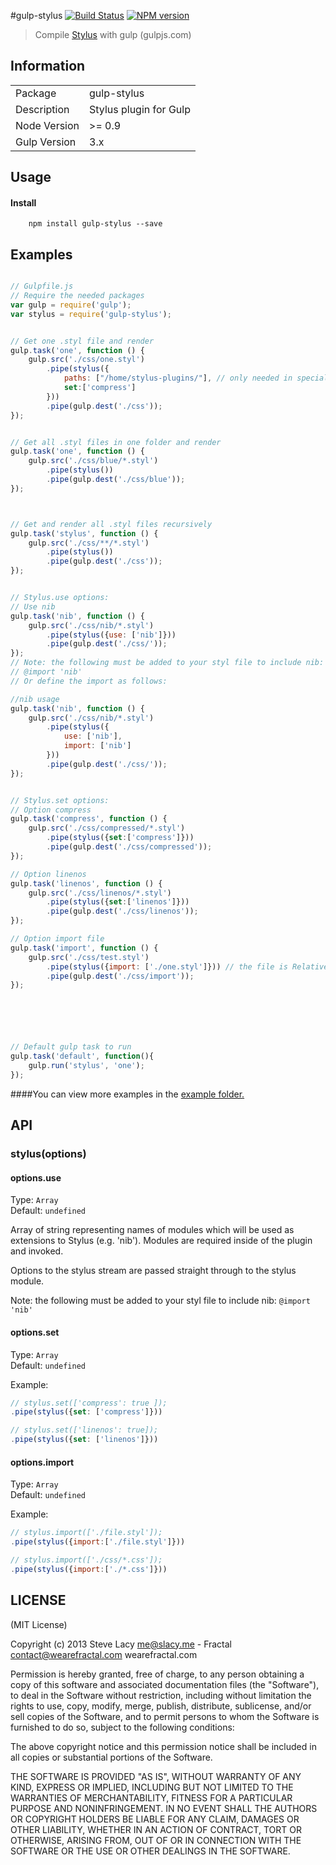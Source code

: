 #gulp-stylus
[![Build Status](https://travis-ci.org/stevelacy/gulp-stylus.png?branch=master)](https://travis-ci.org/stevelacy/gulp-stylus)
[![NPM version](https://badge.fury.io/js/gulp-stylus.png)](http://badge.fury.io/js/gulp-stylus)

> Compile [Stylus](http://learnboost.github.io/stylus/) with gulp (gulpjs.com)

## Information

<table>
<tr> 
<td>Package</td><td>gulp-stylus</td>
</tr>
<tr>
<td>Description</td>
<td>Stylus plugin for Gulp</td>
</tr>
<tr>
<td>Node Version</td>
<td>>= 0.9</td>
</tr>
<tr>
<td>Gulp Version</td>
<td>3.x</td>
</tr>
</table>

## Usage
#### Install
		npm install gulp-stylus --save

## Examples

```javascript

// Gulpfile.js
// Require the needed packages
var gulp = require('gulp');
var stylus = require('gulp-stylus');


// Get one .styl file and render
gulp.task('one', function () {
	gulp.src('./css/one.styl')
		.pipe(stylus({
			paths: ["/home/stylus-plugins/"], // only needed in special cases,
			set:['compress']
		}))
		.pipe(gulp.dest('./css'));
});


// Get all .styl files in one folder and render
gulp.task('one', function () {
	gulp.src('./css/blue/*.styl')
		.pipe(stylus())
		.pipe(gulp.dest('./css/blue'));
});



// Get and render all .styl files recursively 
gulp.task('stylus', function () {
	gulp.src('./css/**/*.styl')
		.pipe(stylus())
		.pipe(gulp.dest('./css'));
});


// Stylus.use options:
// Use nib
gulp.task('nib', function () {
	gulp.src('./css/nib/*.styl')
		.pipe(stylus({use: ['nib']}))
		.pipe(gulp.dest('./css/'));
});
// Note: the following must be added to your styl file to include nib:
// @import 'nib'
// Or define the import as follows:

//nib usage
gulp.task('nib', function () {
	gulp.src('./css/nib/*.styl')
		.pipe(stylus({
			use: ['nib'],
			import: ['nib']
		}))
		.pipe(gulp.dest('./css/'));
});


// Stylus.set options:
// Option compress
gulp.task('compress', function () {
	gulp.src('./css/compressed/*.styl')
		.pipe(stylus({set:['compress']}))
		.pipe(gulp.dest('./css/compressed'));
});

// Option linenos
gulp.task('linenos', function () {
	gulp.src('./css/linenos/*.styl')
		.pipe(stylus({set:['linenos']}))
		.pipe(gulp.dest('./css/linenos'));
});

// Option import file
gulp.task('import', function () {
	gulp.src('./css/test.styl')
		.pipe(stylus({import: ['./one.styl']})) // the file is Relative to the Other styl files
		.pipe(gulp.dest('./css/import'));
});






// Default gulp task to run
gulp.task('default', function(){
	gulp.run('stylus', 'one');
});

```
####You can view more examples in the [example folder.](https://github.com/stevelacy/gulp-stylus/tree/master/examples)


## API


### stylus(options)  

#### options.use
Type: `Array`  
Default: `undefined`  

Array of string representing names of modules which will be used as extensions 
to Stylus (e.g. 'nib'). Modules are required inside of the plugin and invoked.

Options to the stylus stream are passed straight through to the stylus module.

Note: the following must be added to your styl file to include nib: `@import 'nib'`

#### options.set
Type: `Array`  
Default: `undefined`

Example:
```javascript
// stylus.set(['compress': true ]);
.pipe(stylus({set: ['compress']}))

// stylus.set(['linenos': true]);
.pipe(stylus({set: ['linenos']}))

```

#### options.import
Type: `Array`  
Default: `undefined`

Example:
```javascript
// stylus.import(['./file.styl']);
.pipe(stylus({import:['./file.styl']}))

// stylus.import(['./css/*.css']);
.pipe(stylus({import:['./*.css']}))

```

## LICENSE

(MIT License)

Copyright (c) 2013 Steve Lacy <me@slacy.me> - Fractal <contact@wearefractal.com> wearefractal.com

Permission is hereby granted, free of charge, to any person obtaining
a copy of this software and associated documentation files (the
"Software"), to deal in the Software without restriction, including
without limitation the rights to use, copy, modify, merge, publish,
distribute, sublicense, and/or sell copies of the Software, and to
permit persons to whom the Software is furnished to do so, subject to
the following conditions:

The above copyright notice and this permission notice shall be
included in all copies or substantial portions of the Software.

THE SOFTWARE IS PROVIDED "AS IS", WITHOUT WARRANTY OF ANY KIND,
EXPRESS OR IMPLIED, INCLUDING BUT NOT LIMITED TO THE WARRANTIES OF
MERCHANTABILITY, FITNESS FOR A PARTICULAR PURPOSE AND
NONINFRINGEMENT. IN NO EVENT SHALL THE AUTHORS OR COPYRIGHT HOLDERS BE
LIABLE FOR ANY CLAIM, DAMAGES OR OTHER LIABILITY, WHETHER IN AN ACTION
OF CONTRACT, TORT OR OTHERWISE, ARISING FROM, OUT OF OR IN CONNECTION
WITH THE SOFTWARE OR THE USE OR OTHER DEALINGS IN THE SOFTWARE.
